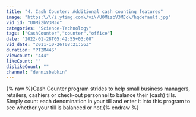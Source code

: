 ```yaml
---
title: "4. Cash Counter: Additional cash counting features"
image: "https:\/\/i.ytimg.com\/vi\/U0MizbV3MJo\/hqdefault.jpg"
vid_id: "U0MizbV3MJo"
categories: "Science-Technology"
tags: ["CashCounter","counter","office"]
date: "2022-01-28T05:42:55+03:00"
vid_date: "2011-10-26T08:21:56Z"
duration: "PT2M44S"
viewcount: "444"
likeCount: ""
dislikeCount: ""
channel: "dennisbabkin"
---
```

{% raw %}Cash Counter program strides to help small business managers, retailers, cashiers or check-out personnel to balance their (cash) tills. Simply count each denomination in your till and enter it into this program to see whether your till is balanced or not.{% endraw %}
